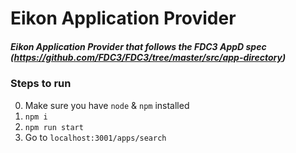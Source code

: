 Eikon Application Provider
======================================================

##### Eikon Application Provider that follows the FDC3 AppD spec (https://github.com/FDC3/FDC3/tree/master/src/app-directory)

### Steps to run

0. Make sure you have ```node``` & ```npm``` installed
1. ```npm i```
2. ```npm run start```
3. Go to ```localhost:3001/apps/search```

